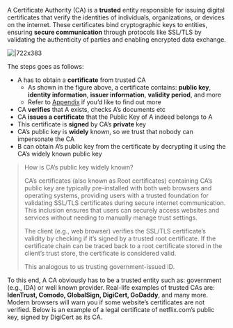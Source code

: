 A Certificate Authority (CA) is a **trusted** entity responsible for issuing digital certificates that verify the identities of individuals, organizations, or devices on the internet. These certificates bind cryptographic keys to entities, ensuring **secure communication** through protocols like SSL/TLS by validating the authenticity of parties and enabling encrypted data exchange.

![|722x383](https://natalieagus.github.io/50005//docs/NS/images/05-network-security-app/2024-05-02-22-00-46.png)

The steps goes as follows:

- A has to obtain a **certificate** from trusted CA
    - As shown in the figure above, a certificate contains: **public key**, **identity information**, **issuer information**, **validity period**, and more
    - Refer to [Appendix](https://natalieagus.github.io/50005/ns/05-network-security-app#certificate) if you’d like to find out more
- CA **verifies** that A exists, checks A’s documents etc
- CA **issues a certificate** that the Public Key of A indeed belongs to A
- This certificate is **signed** by CA’s **private** key
- CA’s public key is **widely** known, so we trust that nobody can impersonate the CA
- B can obtain A’s public key from the certificate by decrypting it using the CA’s widely known public key

> How is CA’s public key widely known?
> 
> CA’s certificates (also known as Root certificates) containing CA’s public key are typically pre-installed with both web browsers and operating systems, providing users with a trusted foundation for validating SSL/TLS certificates during secure internet communication. This inclusion ensures that users can securely access websites and services without needing to manually manage trust settings.
> 
> The client (e.g., web browser) verifies the SSL/TLS certificate’s validity by checking if it’s signed by a trusted root certificate. If the certificate chain can be traced back to a root certificate stored in the client’s trust store, the certificate is considered valid.
> 
> This analogous to us trusting government-issued ID.

To this end, A CA obviously has to be a trusted entity such as: government (e.g., IDA) or well known provider. Real-life examples of trusted CAs are: **IdenTrust, Comodo, GlobalSign, DigiCert, GoDaddy**, and many more. Modern browsers will warn you if some website’s certificates are not verified. Below is an example of a legal certificate of netflix.com’s public key, signed by DigiCert as its CA.